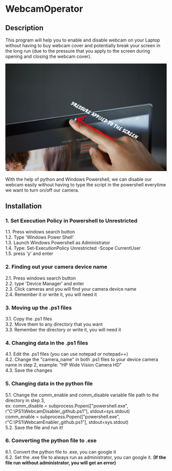 # WebcamOperator

## Description
This program will help you to enable and disable webcam on your Laptop without having to buy webcam cover and potentially break your screen in the long run (due to the pressure that you apply to the screen during opening and closing the webcam cover).

![alt text](https://github.com/johnw1llliam/Webcam_Operator/blob/main/Theory_Image.png?raw=true)

With the help of python and Windows Powershell, we can disable our webcam easily without having to type the script in the powershell everytime we want to turn on/off our camera.

## Installation
### 1. Set Execution Policy in Powershell to Unrestricted </br>
1.1. Press windows search button </br>
1.2. Type 'Windows Power Shell' </br>
1.3. Launch Windows Powershell as Administrator </br>
1.4. Type: Set-ExecutionPolicy Unrestricted -Scope CurrentUser </br>
1.5. press 'y' and enter </br>

### 2. Finding out your camera device name
2.1. Press windows search button </br>
2.2. type 'Device Manager' and enter </br>
2.3. Click cameras and you will find your camera device name </br>
2.4. Remember it or write it, you will need it </br>

### 3. Moving up the .ps1 files
3.1. Copy the .ps1 files </br>
3.2. Move them to any directory that you want </br>
3.3. Remember the directory or write it, you will need it </br>

### 4. Changing data in the .ps1 files
4.1. Edit the .ps1 files (you can use notepad or notepad++) </br>
4.2. Change the "camera_name" in both .ps1 files to your device camera name in step 2, example: "HP Wide Vision Camera HD" </br>
4.3. Save the changes </br>

### 5. Changing data in the python file
5.1. Change the comm_enable and comm_disable variable file path to the directory in step 3, </br>
     ex:  comm_disable = subprocess.Popen(["powershell.exe", r"C:\PS1\WebcamDisabler_github.ps1"], stdout=sys.stdout) </br>
          comm_enable = subprocess.Popen(["powershell.exe", r"C:\PS1\WebcamEnabler_github.ps1"], stdout=sys.stdout) </br>
5.2. Save the file and run it! </br>

### 6. Converting the python file to .exe
6.1. Convert the python file to .exe, you can google it </br>
6.2. Set the .exe file to always run as administrator, you can google it. <b>(If the file run without administrator, you will get an error)</b> </br>
